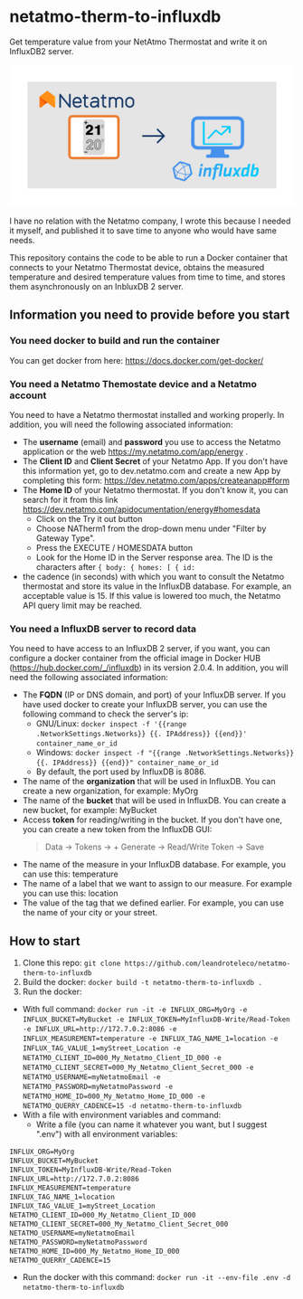 # netatmo-therm-to-influxdb
Get temperature value from your NetAtmo Thermostat and write it on InfluxDB2 server.

![Netatmo-therm-to-influxdb](images/netatmo-therm-to-influxdb.png)

I have no relation with the Netatmo company, I wrote this because I needed it myself, and published it to save time to anyone who would have same needs.

This repository contains the code to be able to run a Docker container that connects to your Netatmo Thermostat device, obtains the measured temperature and desired temperature values from time to time, and stores them asynchronously on an InbluxDB 2 server. 

## Information you need to provide before you start ##

### You need docker to build and run the container ###

You can get docker from here: https://docs.docker.com/get-docker/

### You need a Netatmo Themostate device and a Netatmo account ###

You need to have a Netatmo thermostat installed and working properly. In addition, you will need the following associated information: 
 - The **username** (email) and **password** you use to access the Netatmo application or the web https://my.netatmo.com/app/energy .
 - The **Client ID** and **Client Secret** of your Netatmo App. If you don't have this information yet, go to dev.netatmo.com and create a new App by completing this form: https://dev.netatmo.com/apps/createanapp#form
- The **Home ID** of your Netatmo thermostat. If you don't know it, you can search for it from this link https://dev.netatmo.com/apidocumentation/energy#homesdata
  - Click on the Try it out button
  - Choose NATherm1 from the drop-down menu under "Filter by Gateway Type".
  - Press the EXECUTE / HOMESDATA button
  - Look for the Home ID in the Server response area. The ID is the characters after
`
    {
  body: {
  homes: [
  {
  id: 
`
 - the cadence (in seconds) with which you want to consult the Netatmo thermostat and store its value in the InfluxDB database. For example, an acceptable value is 15. If this value is lowered too much, the Netatmo API query limit may be reached. 

### You need a InfluxDB server to record data ###

You need to have access to an InfluxDB 2 server, if you want, you can configure a docker container from the official image in Docker HUB (https://hub.docker.com/_/influxdb) in its version 2.0.4. In addition, you will need the following associated information:
 - The **FQDN** (IP or DNS domain, and port) of your InfluxDB server. If you have used docker to create your InfluxDB server, you can use the following command to check the server's ip:
   - GNU/Linux: `docker inspect -f '{{range .NetworkSettings.Networks}} {{. IPAddress}} {{end}}' container_name_or_id`
   - Windows: `docker inspect -f "{{range .NetworkSettings.Networks}} {{. IPAddress}} {{end}}" container_name_or_id`
   - By default, the port used by InfluxDB is 8086.
 - The name of the **organization** that will be used in InfluxDB. You can create a new organization, for example: MyOrg
 - The name of the **bucket** that will be used in InfluxDB. You can create a new bucket, for example: MyBucket
 - Access **token** for reading/writing in the bucket. If you don't have one, you can create a new token from the InfluxDB GUI: 
   > Data -> Tokens -> + Generate -> Read/Write Token -> Save 
 - The name of the measure in your InfluxDB database. For example, you can use this: temperature
 - The name of a label that we want to assign to our measure. For example you can use this: location
 - The value of the tag that we defined earlier. For example, you can use the name of your city or your street. 

## How to start ##

1. Clone this repo: `git clone https://github.com/leandroteleco/netatmo-therm-to-influxdb`
2. Build the docker: `docker build -t netatmo-therm-to-influxdb .`
3. Run the docker:
 - With full command: `docker run -it -e INFLUX_ORG=MyOrg -e INFLUX_BUCKET=MyBucket -e INFLUX_TOKEN=MyInfluxDB-Write/Read-Token -e INFLUX_URL=http://172.7.0.2:8086 -e INFLUX_MEASUREMENT=temperature -e INFLUX_TAG_NAME_1=location -e INFLUX_TAG_VALUE_1=myStreet_Location -e NETATMO_CLIENT_ID=000_My_Netatmo_Client_ID_000 -e NETATMO_CLIENT_SECRET=000_My_Netatmo_Client_Secret_000 -e NETATMO_USERNAME=myNetatmoEmail -e NETATMO_PASSWORD=myNetatmoPassword -e NETATMO_HOME_ID=000_My_Netatmo_Home_ID_000 -e NETATMO_QUERRY_CADENCE=15 -d netatmo-therm-to-influxdb`
 - With a file with environment variables and command:
   - Write a file (you can name it whatever you want, but I suggest ".env") with all environment variables:

```
INFLUX_ORG=MyOrg  
INFLUX_BUCKET=MyBucket  
INFLUX_TOKEN=MyInfluxDB-Write/Read-Token  
INFLUX_URL=http://172.7.0.2:8086  
INFLUX_MEASUREMENT=temperature  
INFLUX_TAG_NAME_1=location  
INFLUX_TAG_VALUE_1=myStreet_Location  
NETATMO_CLIENT_ID=000_My_Netatmo_Client_ID_000  
NETATMO_CLIENT_SECRET=000_My_Netatmo_Client_Secret_000  
NETATMO_USERNAME=myNetatmoEmail  
NETATMO_PASSWORD=myNetatmoPassword  
NETATMO_HOME_ID=000_My_Netatmo_Home_ID_000  
NETATMO_QUERRY_CADENCE=15  
```

   - Run the docker with this command: `docker run -it --env-file .env -d netatmo-therm-to-influxdb`
